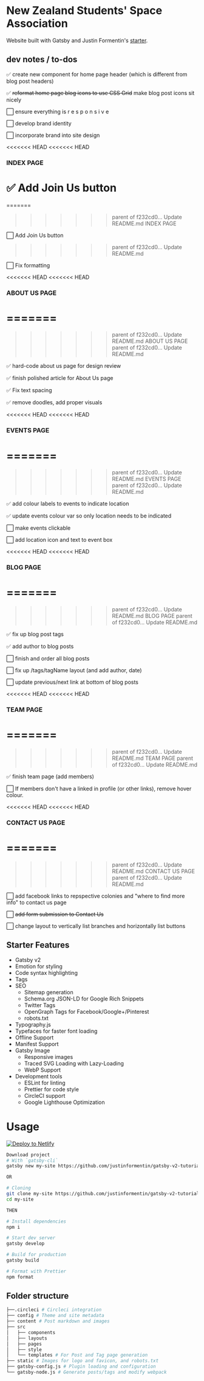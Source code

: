 # New Zealand Students' Space Association
Website built with Gatsby and Justin Formentin's <a href="https://github.com/justinformentin/gatsby-v2-tutorial-starter">starter</a>.

## dev notes / to-dos
:white_check_mark: create new component for home page header (which is different from blog post headers)

:white_check_mark: <strike>reformat home page blog icons to use CSS Grid</strike> make blog post icons sit nicely

:white_large_square: ensure everything is r e s p o n s i v e

:white_large_square: develop brand identity

:white_large_square: incorporate brand into site design


<<<<<<< HEAD
<<<<<<< HEAD
### INDEX PAGE

:white_check_mark: Add Join Us button
=======
=======
>>>>>>> parent of f232cd0... Update README.md
INDEX PAGE

:white_large_square: Add Join Us button
>>>>>>> parent of f232cd0... Update README.md

:white_large_square: Fix formatting


<<<<<<< HEAD
<<<<<<< HEAD

### ABOUT US PAGE
=======
=======
>>>>>>> parent of f232cd0... Update README.md
ABOUT US PAGE
>>>>>>> parent of f232cd0... Update README.md

:white_check_mark: hard-code about us page for design review

:white_check_mark: finish polished article for About Us page

:white_check_mark: Fix text spacing

:white_check_mark: remove doodles, add proper visuals


<<<<<<< HEAD
<<<<<<< HEAD

### EVENTS PAGE
=======
=======
>>>>>>> parent of f232cd0... Update README.md
EVENTS PAGE
>>>>>>> parent of f232cd0... Update README.md

:white_check_mark: add colour labels to events to indicate location

:white_check_mark: update events colour var so only location needs to be indicated

:white_large_square: make events clickable

:white_large_square: add location icon and text to event box


<<<<<<< HEAD
<<<<<<< HEAD

### BLOG PAGE
=======
=======
>>>>>>> parent of f232cd0... Update README.md
BLOG PAGE
>>>>>>> parent of f232cd0... Update README.md

:white_check_mark: fix up blog post tags 

:white_check_mark: add author to blog posts

:white_large_square: finish and order all blog posts

:white_large_square: fix up /tags/tagName layout (and add author, date)

:white_large_square: update previous/next link at bottom of blog posts


<<<<<<< HEAD
<<<<<<< HEAD

### TEAM PAGE
=======
=======
>>>>>>> parent of f232cd0... Update README.md
TEAM PAGE
>>>>>>> parent of f232cd0... Update README.md

:white_check_mark: finish team page (add members)

:white_large_square: If members don't have a linked in profile (or other links), remove hover colour.


<<<<<<< HEAD
<<<<<<< HEAD

### CONTACT US PAGE
=======
=======
>>>>>>> parent of f232cd0... Update README.md
CONTACT US PAGE
>>>>>>> parent of f232cd0... Update README.md

:white_large_square: add facebook links to repspective colonies and "where to find more info" to contact us page

:white_large_square: <strike>add form submission to Contact Us</strike>

:white_large_square: change layout to vertically list branches and horizontally list buttons

## Starter Features

- Gatsby v2
- Emotion for styling
- Code syntax highlighting
- Tags
- SEO
  - Sitemap generation
  - Schema.org JSON-LD for Google Rich Snippets
  - Twitter Tags
  - OpenGraph Tags for Facebook/Google+/Pinterest
  - robots.txt
- Typography.js
- Typefaces for faster font loading
- Offline Support
- Manifest Support
- Gatsby Image
  - Responsive images
  - Traced SVG Loading with Lazy-Loading
  - WebP Support
- Development tools
  - ESLint for linting
  - Prettier for code style
  - CircleCI support
  - Google Lighthouse Optimization

# Usage

[![Deploy to Netlify](https://www.netlify.com/img/deploy/button.svg)](https://app.netlify.com/start/deploy?repository=https://github.com/justinformentin/gatsby-v2-tutorial-starter)

```bash
Download project
# With `gatsby-cli`
gatsby new my-site https://github.com/justinformentin/gatsby-v2-tutorial-starter

OR

# Cloning
git clone my-site https://github.com/justinformentin/gatsby-v2-tutorial-starter.git
cd my-site

THEN

# Install dependencies
npm i

# Start dev server
gatsby develop

# Build for production
gatsby build

# Format with Prettier
npm format

```

## Folder structure
```bash
├──.circleci # Circleci integration
├── config # Theme and site metadata
├── content # Post markdown and images
├── src
│   ├── components
│   ├── layouts
│   ├── pages
│   ├── style
│   └── templates # For Post and Tag page generation
├── static # Images for logo and favicon, and robots.txt
├── gatsby-config.js # Plugin loading and configuration
└── gatsby-node.js # Generate posts/tags and modify webpack
```
